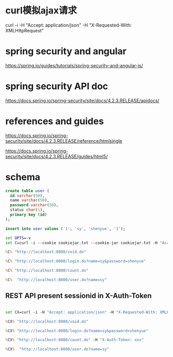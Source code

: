 # curl模拟ajax请求

curl -i  -H "Accept: application/json" -H "X-Requested-With: XMLHttpRequest"

# spring security and angular

https://spring.io/guides/tutorials/spring-security-and-angular-js/

# spring security API doc

https://docs.spring.io/spring-security/site/docs/4.2.3.RELEASE/apidocs/

# references and guides

https://docs.spring.io/spring-security/site/docs/4.2.3.RELEASE/reference/htmlsingle

https://docs.spring.io/spring-security/site/docs/4.2.3.RELEASE/guides/html5/


# schema

``` sql
create table user (
  id varchar(50), 
  name varchar(50), 
  password varchar(50), 
  status char(1),
  primary key (id)
);

insert into user values ('1', 'sy', 'shenyue', '1');


```


``` bat
set OPTS=-v 
set C=curl -i --cookie cookiejar.txt --cookie-jar cookiejar.txt -H "Accept: application/json" -H "X-Requested-With: XMLHttpRequest"

%C% "http://localhost:8080/void.do"

%C% "http://localhost:8080/login.do?name=sy&password=shenyue"

%C% "http://localhost:8080/count.do"

%C%  "http://localhost:8080/user.do?name=sy"

```

## REST API present sessionid in X-Auth-Token

``` bat

set CX=curl -i -H "Accept: application/json" -H "X-Requested-With: XMLHttpRequest"

%CX% "http://localhost:8080/void.do"

%CX% "http://localhost:8080/login.do?name=sy&password=shenyue"

%CX% "http://localhost:8080/count.do" -H "X-Auth-Token: xxx"

%CX%  "http://localhost:8080/user.do?name=sy"

```
